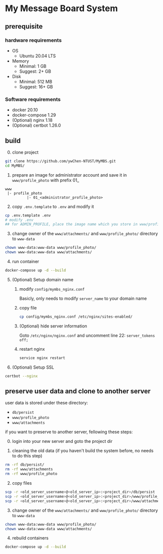 # My Message Board System

## prerequisite

### hardware requirements

- OS
    - Ubuntu 20.04 LTS
- Memory
    - Minimal: 1 GB
    - Suggest: 2+ GB
- Disk
    - Minimal: 512 MB
    - Suggest: 16+ GB

### Software requirements

- docker 20.10
- docker-compose 1.29
- (Optional) nginx 1.18
- (Optional) certbot 1.26.0

## build

0. clone project
```bash
git clone https://github.com/ywChen-NTUST/MyMBS.git
cd MyMBS/
```

1. prepare an image for administrator account and save it in `www/profile_photo` with prefix 01_
```
www
 |- profile_photo
          |- 01_<administrator_profile_photo>
```

2. copy `.env.template` to `.env` and modify it
```bash
cp .env.template .env
# modify .env
## for ADMIN_PROFILE, place the image name which you store in www/profile_photo (i.e. 01_administrator.jpg)
```

3. change owner of the `www/attachments/` and `www/profile_photo/` directory to `www-data`
```bash
chown www-data:www-data www/profile_photo/
chown www-data:www-data www/attachments/
```

4. run container
```bash
docker-compose up -d --build
```

5. (Optional) Setup domain name

    1. modify `config/mymbs_nginx.conf`

        Basicly, only needs to modify `server_name` to your domain name

    2. copy file
        ```bash
        cp config/mymbs_nginx.conf /etc/nginx/sites-enabled/
        ```

    3. (Optional) hide server information

        Goto `/etc/nginx/nginx.conf` and uncomment line 22: `server_tokens off;`

    4. restart nginx
        ```bash
        service nginx restart
        ```

6. (Optional) Setup SSL
```bash
certbot --nginx
```

## preserve user data and clone to another server

user data is stored under these directory: 

- `db/persist`
- `www/profile_photo`
- `www/attachments`

if you want to preserve to another server, fellowing these steps:

0. login into your new server and goto the project dir

1. cleaning the old data (if you haven't build the system before, no needs to do this step)
```bash
rm -rf db/persist/
rm -rf www/attachments
rm -rf www/profile_photo
```

2. copy files
```bash
scp -r <old_server_username>@<old_server_ip>:<project_dir>/db/persist ./db/
scp -r <old_server_username>@<old_server_ip>:<project_dir>/www/profile_photo ./www/
scp -r <old_server_username>@<old_server_ip>:<project_dir>/www/attachments ./www/
```

3. change owner of the `www/attachments/` and `www/profile_photo/` directory to `www-data`
```bash
chown www-data:www-data www/profile_photo/
chown www-data:www-data www/attachments/
```

4. rebuild containers
```bash
docker-compose up -d --build
```